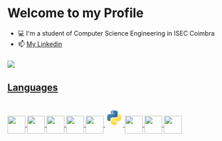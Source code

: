  <h1 >Welcome to my Profile</h1>

- 💻 I'm a student of Computer Science Engineering in ISEC Coimbra
- 📫 <a href="https://www.linkedin.com/in/pedro-jorge-9543a41bb/"> My Linkedin </a> 


###


<div>
  <a href="https://github.com/pedrojorge188">
  <img height="160em" src="https://github-readme-stats.vercel.app/api?username=pedrojorge188&show_icons=true&theme=dark&include_all_commits=true&count_private=true"/>
</div>


###


<h2>Languages</h2>
<div style="display: inline_block"><br>
<img align="center" height="40" width="40" src="https://cdn.jsdelivr.net/gh/devicons/devicon/icons/javascript/javascript-original.svg">
<img align="center" height="40" width="40" src="https://cdn.jsdelivr.net/gh/devicons/devicon/icons/java/java-original.svg">
<img align="center" height="40" width="40" src="https://cdn.jsdelivr.net/gh/devicons/devicon/icons/c/c-original.svg">
<img align="center" height="40" width="40" src="https://cdn.jsdelivr.net/gh/devicons/devicon/icons/mysql/mysql-plain-wordmark.svg">
<img align="center" height="40" width="40" src="https://cdn.jsdelivr.net/gh/devicons/devicon/icons/php/php-original.svg">
<img src="https://raw.githubusercontent.com/devicons/devicon/master/icons/python/python-original.svg" alt="python" width="40" height="40"/>
<img align="center" height="40" width="40" src="https://cdn.jsdelivr.net/gh/devicons/devicon/icons/html5/html5-original.svg">
<img align="center" height="40" width="40" src="https://cdn.jsdelivr.net/gh/devicons/devicon/icons/css3/css3-original.svg">
<img align="center" height="40" width="40" src="https://cdn.jsdelivr.net/gh/devicons/devicon/icons/react/react-original.svg">
</div>
